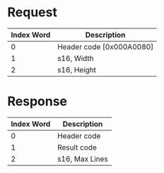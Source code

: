 # Request

| Index Word | Description                |
|------------|----------------------------|
| 0          | Header code \[0x000A0080\] |
| 1          | s16, Width                 |
| 2          | s16, Height                |

# Response

| Index Word | Description    |
|------------|----------------|
| 0          | Header code    |
| 1          | Result code    |
| 2          | s16, Max Lines |